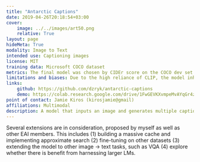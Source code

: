 ```yaml
---
title: "Antarctic Captions"
date: 2019-04-26T20:18:54+03:00
cover:
    image: ../../images/art50.png
    relative: True
layout: page
hideMeta: True
modality: Image to Text
intended use: Captioning images
license: MIT
training data: Microsoft COCO dataset
metrics: The final model was chosen by CIDEr score on the COCO dev set.
limitations and biases: Due to the high reliance of CLIP, the model inherits most of its limitations and biases, as described in their model card. COCO captions used for fine-tuning often contain labelling biases, such as annotators attempting to infer unknown attributes from the image context.
links: 
    github: https://github.com/dzryk/antarctic-captions
    demo: https://colab.research.google.com/drive/1FwGEVKXvmpeMvAYqGr4z7Nt3llaZz-F8
point of contact: Jamie Kiros (kirosjamie@gmail)
affiliations: Multimodal
description: A model that inputs an image and generates multiple captions. It combines CLIP, BART and a cache of text to retrieve from. An input image is mapped into CLIP space and scored against the cache to retrieve a collection of n-grams. The n-grams are passed to BART which generates captions. The candidate captions are then re-scored using CLIP. The layernorm parameters of BART's encoder are fine-tuned on COCO, while all other parameters are kept frozen. A key goal for this project is to be able to generate reasonable captions on a wide distribution of images well beyond what is available in standard captioning datasets.
---
```


Several extensions are in consideration, proposed by myself as well as other EAI members. This includes (1) building a massive cache and implementing approximate search (2) fine-tuning on other datasets (3) extending the model to other image -> text tasks, such as VQA (4) explore whether there is benefit from harnessing larger LMs.
